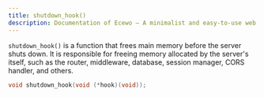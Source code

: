 ```yaml
---
title: shutdown_hook()
description: Documentation of Ecewo — A minimalist and easy-to-use web framework for C
---
```


`shutdown_hook()` is a function that frees main memory before the server shuts down. It is responsible for freeing memory allocated by the server's itself, such as the router, middleware, database, session manager, CORS handler, and others.

```c
void shutdown_hook(void (*hook)(void));
```